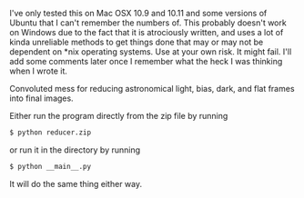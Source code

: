 I've only tested this on Mac OSX 10.9 and 10.11 and some versions of Ubuntu that I can't remember the numbers of. This probably doesn't work on Windows due to the fact that it is atrociously written, and uses a lot of kinda unreliable methods to get things done that may or may not be dependent on *nix operating systems. Use at your own risk. It might fail. I'll add some comments later once I remember what the heck I was thinking when I wrote it.

Convoluted mess for reducing astronomical light, bias, dark, and flat frames into final images.

Either run the program directly from the zip file by running

```bash
$ python reducer.zip
```

or run it in the directory by running

```bash
$ python __main__.py
```

It will do the same thing either way.
